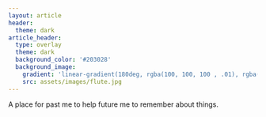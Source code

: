 ```yaml
---
layout: article
header:
  theme: dark
article_header:
  type: overlay
  theme: dark
  background_color: '#203028'
  background_image:
    gradient: 'linear-gradient(180deg, rgba(100, 100, 100 , .01), rgba(15,17, 26,1))'
    src: assets/images/flute.jpg
---
```


A place for past me to help future me to remember about things.